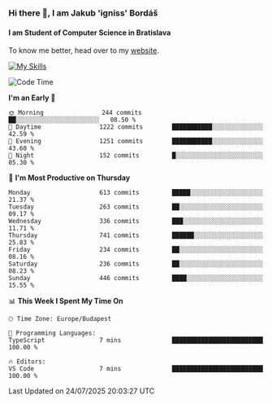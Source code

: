 ### Hi there 👋, I am Jakub 'igniss' Bordáš

#### I am Student of Computer Science in Bratislava
To know me better, head over to my [website](https://bordas.sk).

[![My Skills](https://skillicons.dev/icons?i=js,typescript,html,css,figma,svelte,vue,next,postgresql,nest,express,nodejs)](https://bordas.sk)


<!--START_SECTION:waka-->
![Code Time](http://img.shields.io/badge/Code%20Time-1%2C996%20hrs%2034%20mins-blue)

**I'm an Early 🐤** 

```text
🌞 Morning                244 commits         ██░░░░░░░░░░░░░░░░░░░░░░░   08.50 % 
🌆 Daytime                1222 commits        ███████████░░░░░░░░░░░░░░   42.59 % 
🌃 Evening                1251 commits        ███████████░░░░░░░░░░░░░░   43.60 % 
🌙 Night                  152 commits         █░░░░░░░░░░░░░░░░░░░░░░░░   05.30 % 
```
📅 **I'm Most Productive on Thursday** 

```text
Monday                   613 commits         █████░░░░░░░░░░░░░░░░░░░░   21.37 % 
Tuesday                  263 commits         ██░░░░░░░░░░░░░░░░░░░░░░░   09.17 % 
Wednesday                336 commits         ███░░░░░░░░░░░░░░░░░░░░░░   11.71 % 
Thursday                 741 commits         ██████░░░░░░░░░░░░░░░░░░░   25.83 % 
Friday                   234 commits         ██░░░░░░░░░░░░░░░░░░░░░░░   08.16 % 
Saturday                 236 commits         ██░░░░░░░░░░░░░░░░░░░░░░░   08.23 % 
Sunday                   446 commits         ████░░░░░░░░░░░░░░░░░░░░░   15.55 % 
```


📊 **This Week I Spent My Time On** 

```text
🕑︎ Time Zone: Europe/Budapest

💬 Programming Languages: 
TypeScript               7 mins              █████████████████████████   100.00 % 

🔥 Editors: 
VS Code                  7 mins              █████████████████████████   100.00 % 
```


 Last Updated on 24/07/2025 20:03:27 UTC
<!--END_SECTION:waka-->
